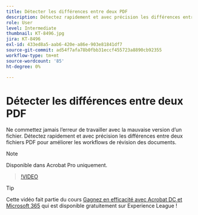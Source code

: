 ```yaml
---
title: Détecter les différences entre deux PDF
description: Détectez rapidement et avec précision les différences entre deux fichiers PDF pour améliorer les workflows de révision des documents
role: User
level: Intermediate
thumbnail: KT-8496.jpg
jira: KT-8496
exl-id: 433ed8a5-aab6-420e-a86e-903e81841df7
source-git-commit: ad54f7afa78b0fbb31eccf455723a8890cb92355
workflow-type: tm+mt
source-wordcount: '85'
ht-degree: 0%

---
```


# Détecter les différences entre deux PDF

Ne commettez jamais l’erreur de travailler avec la mauvaise version d’un fichier. Détectez rapidement et avec précision les différences entre deux fichiers PDF pour améliorer les workflows de révision des documents.

>[!NOTE]
>
>Disponible dans Acrobat Pro uniquement.

>[!VIDEO](https://video.tv.adobe.com/v/337211?quality=12&learn=on&hidetitle=true)

>[!TIP]
>
>Cette vidéo fait partie du cours [Gagnez en efficacité avec Acrobat DC et Microsoft 365](https://experienceleague.adobe.com/?recommended=Acrobat-U-1-2021.microsoft365) qui est disponible gratuitement sur Experience League !
